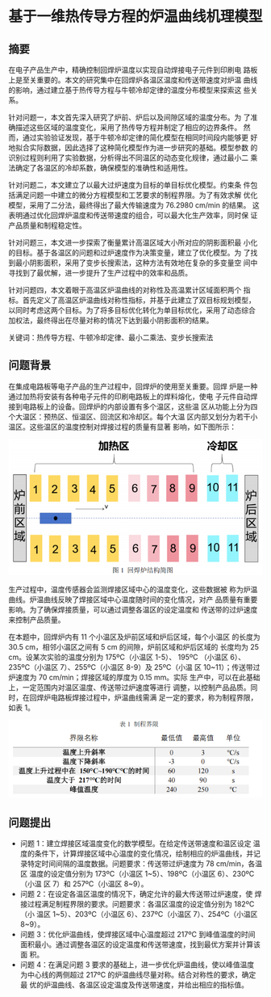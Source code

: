 # 基于一维热传导方程的炉温曲线机理模型

## 摘要

在电子产品生产中，精确控制回焊炉温度以实现自动焊接电子元件到印刷电
路板上是至关重要的。本文的研究集中在回焊炉各温区温度和传送带速度对炉温
曲线的影响，通过建立基于热传导方程与牛顿冷却定律的温度分布模型来探索这
些关系。

针对问题一，本文首先深入研究了炉前、炉后以及间隙区域的温度分布。为
了准确描述这些区域的温度变化，采用了热传导方程并制定了相应的边界条件。
然而，通过实验验证发现，基于牛顿冷却定律的简化模型在相同时间段内能够更
好地拟合实际数据，因此选择了这种简化模型作为进一步研究的基础。模型参数
的识别过程则利用了实验数据，分析得出不同温区的动态变化规律，通过最小二
乘法确定了各温区的冷却系数，确保模型的准确性和适用性。

针对问题二，本文建立了以最大过炉速度为目标的单目标优化模型。约束条
件包括满足问题一中建立的微分方程模型和工艺要求的制程界限。为了有效求解
优化模型，采用了二分法，最终得出了最大传输速度为 76.2980 cm/min 的结果。
这表明通过优化回焊炉温度和传送带速度的组合，可以最大化生产效率，同时保
证产品质量和制程稳定性。

针对问题三，本文进一步探索了衡量累计高温区域大小所对应的阴影面积最
小化的目标。基于各温区的问题和过炉速度作为决策变量，建立了优化模型。为
了找到最小阴影面积，采用了变步长搜索法，这种方法有效地在复杂的多变量空
间中寻找到了最优解，进一步提升了生产过程中的效率和品质。

针对问题四，本文着眼于高温区炉温曲线的对称性及高温累计区域面积两个
指标。首先定义了高温区炉温曲线对称性指标，并基于此建立了双目标规划模型，
以同时考虑这两个目标。为了将多目标优化转化为单目标优化，采用了动态综合
加权法，最终得出在尽量对称的情况下达到最小阴影面积的结果。

关键词：热传导方程、牛顿冷却定律、最小二乘法、变步长搜索法

## 问题背景

在集成电路板等电子产品的生产过程中，回焊炉的使用至关重要。回焊
炉是一种通过加热将安装有各种电子元件的印刷电路板上的焊料熔化，使电
子元件自动焊接到电路板上的设备。回焊炉的内部设置有多个温区，这些温
区从功能上分为四个大温区：预热区、恒温区、回流区和冷却区。每个大温
区内部又划分为若干小温区。这些温区的温度控制对焊接过程的质量有显著
影响，如下图所示：

![img.png](img.png)

生产过程中，温度传感器会监测焊接区域中心的温度变化，这些数据被
称为炉温曲线。炉温曲线反映了焊接区域中心温度随时间的变化情况，对产
品质量有重要影响。为了确保焊接质量，可以通过调整各温区的设定温度和
传送带的过炉速度来控制产品质量。

在本题中，回焊炉内有 11 个小温区及炉前区域和炉后区域，每个小温区
的长度为 30.5 cm，相邻小温区之间有 5 cm 的间隙，炉前区域和炉后区域的
长度均为 25 cm。设某次实验的温度分别为 175ºC（小温区 1-5）、 195ºC
（小温区 6）、235ºC（小温区 7）、255ºC（小温区 8-9）及 25ºC（小温 区
10~11）；传送带过炉速度为 70 cm/min；焊接区域的厚度为 0.15 mm。实际
生产中，可以在此基础上，一定范围内对温区温度、传送带过炉速度等进行
调整，以控制产品品质。同时，在回焊炉电路板焊接过程中，炉温曲线需满
足一定的要求，称为制程界限，如表 1。

![img_1.png](img_1.png)

## 问题提出

- 问题 1：建立焊接区域温度变化的数学模型。在给定传送带速度和温区设定
温度的条件下，计算焊接区域中心温度的变化情况，绘制相应的炉温曲线，并记
录特定时间间隔的温度数据。问题要求：传送带过炉速度为 78 cm/min，各温区
温度的设定值分别为 173ºC（小温区 1~5）、198ºC（小温区 6）、230ºC（小温
区 7）和 257ºC（小温区 8~9）。
- 问题 2：在设定各温区温度的情况下，确定允许的最大传送带过炉速度，使
焊接过程满足制程界限的要求。问题要求：各温区温度的设定值分别为 182ºC（小
温区 1~5）、203ºC（小温区 6）、237ºC（小温区 7）、254ºC（小温区 8~9）。
- 问题 3：优化炉温曲线，使焊接区域中心温度超过 217ºC 到峰值温度的时间
面积最小。通过调整各温区的设定温度和传送带速度，找到最优方案并计算该面
积。
- 问题 4：在满足问题 3 要求的基础上，进一步优化炉温曲线，使以峰值温度
为中心线的两侧超过 217ºC 的炉温曲线尽量对称。结合对称性的要求，确定最
优的炉温曲线、各温区设定温度及传送带速度，并给出相应的指标值。
